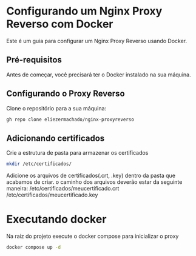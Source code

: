 # Configurando um Nginx Proxy Reverso com Docker
Este é um guia para configurar um Nginx Proxy Reverso usando Docker.

## Pré-requisitos
Antes de começar, você precisará ter o Docker instalado na sua máquina.

## Configurando o Proxy Reverso
Clone o repositório para a sua máquina:

```sh
gh repo clone eliezermachado/nginx-proxyreverso

```

## Adicionando certificados
Crie a estrutura de pasta para armazenar os certificados
```sh
mkdir /etc/certificados/
```
Adicione os arquivos de certificados(.crt, .key) dentro da pasta que acabamos de criar. o caminho dos arquivos deverão estar da seguinte maneira:
    /etc/certificados/meucertificado.crt
    /etc/certificados/meucertificado.key

# Executando docker 
Na raiz do projeto execute o docker compose para inicializar o proxy
```sh
docker compose up -d
```